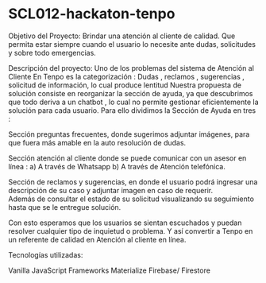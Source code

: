 # SCL012-hackaton-tenpo

Objetivo del Proyecto: Brindar una atención al cliente de calidad. Que permita estar siempre cuando el usuario lo necesite ante dudas, solicitudes y sobre todo emergencias.

Descripción del proyecto: Uno de los problemas del sistema de Atención al Cliente En Tenpo es la categorización : Dudas , reclamos , sugerencias , solicitud de información, lo cual produce lentitud
Nuestra propuesta de solución consiste en reorganizar la sección de ayuda, ya que descubrimos que todo deriva a un chatbot , lo cual no permite gestionar eficientemente la solución para cada usuario.
Para ello dividimos la Sección de Ayuda en tres :

Sección preguntas frecuentes, donde sugerimos adjuntar imágenes, para que fuera más amable en la auto resolución de dudas.

Sección atención al cliente donde se puede comunicar con un asesor en línea :
    a) A través de Whatsapp 
    b) A través de Atención telefónica.

Sección de reclamos y sugerencias, en donde el usuario podrá ingresar una descripción de su caso y adjuntar imagen en caso de requerir.  
Además de consultar el estado de su solicitud visualizando su seguimiento hasta que se le entregue solución.  

Con esto esperamos que los usuarios se sientan escuchados y puedan resolver cualquier tipo de inquietud o problema. 
Y así convertir a Tenpo en un referente de calidad en Atención al cliente en línea.


Tecnologías utilizadas:

Vanilla JavaScript
Frameworks  Materialize
Firebase/ Firestore
